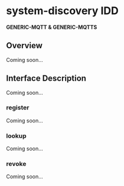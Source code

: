# system-discovery IDD
**GENERIC-MQTT & GENERIC-MQTTS** 

## Overview

Coming soon...

## Interface Description

Coming soon...

### register

Coming soon...

### lookup

Coming soon...

### revoke

Coming soon...